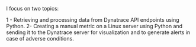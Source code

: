 
 I focus on two topics:

1 - Retrieving and processing data from Dynatrace API endpoints using Python.
2- Creating a manual metric on a Linux server using Python and sending it to 
the Dynatrace server for visualization and to generate alerts in case of adverse conditions.


